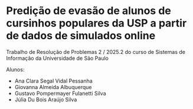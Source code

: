 # Predição de evasão de alunos de cursinhos populares da USP a partir de dados de simulados online
Trabalho de Resolução de Problemas 2 / 2025.2 do curso de Sistemas de Informação da Universidade de São Paulo

Alunos:
- Ana Clara Segal Vidal Pessanha
- Giovanna Almeida Albuquerque
- Gustavo Pompermayer Fulanetti Silva
- Júlia Du Bois Araújo Silva
